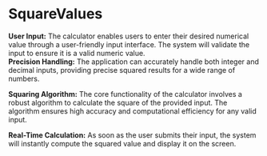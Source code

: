 # SquareValues
**User Input:** The calculator enables users to enter their desired numerical value through a user-friendly input interface. The system will validate the input to ensure it is a valid numeric value.  
**Precision Handling:** The application can accurately handle both integer and decimal inputs, providing precise squared results for a wide range of numbers.

**Squaring Algorithm:** The core functionality of the calculator involves a robust algorithm to calculate the square of the provided input. The algorithm ensures high accuracy and computational efficiency for any valid input.

**Real-Time Calculation:** As soon as the user submits their input, the system will instantly compute the squared value and display it on the screen.

